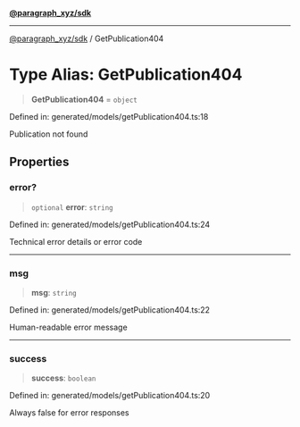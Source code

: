[**@paragraph_xyz/sdk**](../README.md)

***

[@paragraph_xyz/sdk](../README.md) / GetPublication404

# Type Alias: GetPublication404

> **GetPublication404** = `object`

Defined in: generated/models/getPublication404.ts:18

Publication not found

## Properties

### error?

> `optional` **error**: `string`

Defined in: generated/models/getPublication404.ts:24

Technical error details or error code

***

### msg

> **msg**: `string`

Defined in: generated/models/getPublication404.ts:22

Human-readable error message

***

### success

> **success**: `boolean`

Defined in: generated/models/getPublication404.ts:20

Always false for error responses

